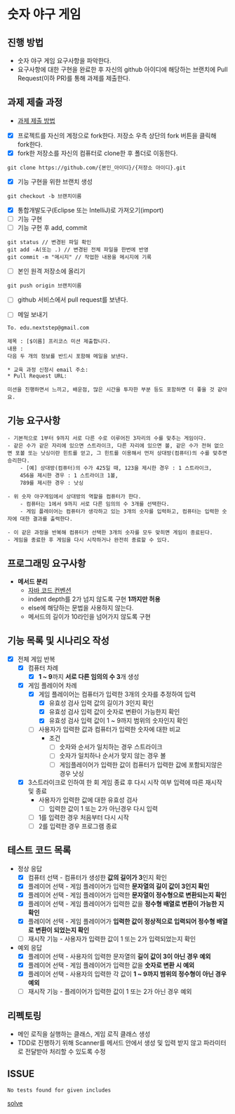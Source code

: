 # 숫자 야구 게임
## 진행 방법
* 숫자 야구 게임 요구사항을 파악한다.
* 요구사항에 대한 구현을 완료한 후 자신의 github 아이디에 해당하는 브랜치에 Pull Request(이하 PR)를 통해 과제를 제출한다.

## 과제 제출 과정
* [과제 제출 방법](https://github.com/next-step/nextstep-docs/tree/master/precourse)

- [x] 프로젝트를 자신의 계정으로 fork한다. 저장소 우측 상단의 fork 버튼을 클릭해 fork한다.
- [x] fork한 저장소를 자신의 컴퓨터로 clone한 후 폴더로 이동한다.
```
git clone https://github.com/{본인_아이디}/{저장소 아이디}.git
```
- [x] 기능 구현을 위한 브랜치 생성
```
git checkout -b 브랜치이름
```
- [x] 통합개발도구(Eclipse 또는 IntelliJ)로 가져오기(import)
- [ ] 기능 구현
- [ ] 기능 구현 후 add, commit
```
git status // 변경된 파일 확인
git add -A(또는 .) // 변경된 전체 파일을 한번에 반영
git commit -m "메시지" // 작업한 내용을 메시지에 기록
```
- [ ] 본인 원격 저장소에 올리기
```
git push origin 브랜치이름
```
- [ ] github 서비스에서 pull request를 보낸다.

- [ ] 메일 보내기
```
To. edu.nextstep@gmail.com

제목 : [$이름] 프리코스 미션 제출합니다.
내용 : 
다음 두 개의 정보를 반드시 포함해 메일을 보낸다.

* 교육 과정 신청시 email 주소: 
* Pull Request URL: 

미션을 진행하면서 느끼고, 배운점, 많은 시간을 투자한 부분 등도 포함하면 더 좋을 것 같아요.
```

## 기능 요구사항
```text
- 기본적으로 1부터 9까지 서로 다른 수로 이루어진 3자리의 수를 맞추는 게임이다.
- 같은 수가 같은 자리에 있으면 스트라이크, 다른 자리에 있으면 볼, 같은 수가 전혀 없으면 포볼 또는 낫싱이란 힌트를 얻고, 그 힌트를 이용해서 먼저 상대방(컴퓨터)의 수를 맞추면 승리한다.
    - [예] 상대방(컴퓨터)의 수가 425일 때, 123을 제시한 경우 : 1 스트라이크, 
    456을 제시한 경우 : 1 스트라이크 1볼, 
    789를 제시한 경우 : 낫싱

- 위 숫자 야구게임에서 상대방의 역할을 컴퓨터가 한다. 
    - 컴퓨터는 1에서 9까지 서로 다른 임의의 수 3개를 선택한다. 
    - 게임 플레이어는 컴퓨터가 생각하고 있는 3개의 숫자를 입력하고, 컴퓨터는 입력한 숫자에 대한 결과를 출력한다.

- 이 같은 과정을 반복해 컴퓨터가 선택한 3개의 숫자를 모두 맞히면 게임이 종료된다. 
- 게임을 종료한 후 게임을 다시 시작하거나 완전히 종료할 수 있다.
```

## 프로그래밍 요구사항
- **메서드 분리**
    - [자바 코드 컨벤션](https://naver.github.io/hackday-conventions-java/)
    - indent depth를 2가 넘지 않도록 구현 **1까지만 허용**
    - else에 해당하는 문법을 사용하지 않는다.
    - 메서드의 길이가 10라인을 넘어가지 않도록 구현

## 기능 목록 및 시나리오 작성
- [x] 전체 게임 반복
    - [x] 컴퓨터 차례 
        - [x] **1 ~ 9**까지 **서로 다른 임의의 수 3**개 생성

    - [x] 게임 플레이어 차례
        - [x] 게임 플레이어는 컴퓨터가 입력한 3개의 숫자를 추정하여 입력
            - [x] 유효성 검사 입력 값의 길이가 3인지 확인
            - [x] 유효성 검사 입력 값이 숫자로 변롼이 가능한지 확인
            - [x] 유효성 검사 입력 값이 1 ~ 9까지 범위의 숫자인지 확인

        - [ ] 사용자가 입력한 값과 컴퓨터가 입력한 숫자에 대한 비교
            - 조건
                - [ ] 숫자와 순서가 일치하는 경우 스트라이크
                - [ ] 숫자가 일치하나 순서가 맞지 않는 경우 볼
                - [ ] 게임플레이어가 입력한 값이 컴퓨터가 입력한 값에 포함되지않은 경우 낫싱

    - [x] 3스트라이크로 인하여 한 회 게임 종료 후 다시 시작 여부 입력에 따른 재시작 및 종료
        - 사용자가 입력한 값에 대한 유효성 검사
            - [ ] 입력한 값이 1 또는 2가 아닌경우 다시 입력
        - [ ] 1를 입력한 경우 처음부터 다시 시작 
        - [ ] 2를 입력한 경우 프로그램 종료

## 테스트 코드 목록
- 정상 응답
    - [x] 컴퓨터 선택 - 컴퓨터가 생성한 **값의 길이가 3**인지 확인
    - [x] 플레이어 선택 - 게임 플레이어가 입력한 **문자열의 길이 값이 3인지 확인**
    - [x] 플레이어 선택 - 게임 플레이어가 입력한 **문자열이 정수형으로 변환되는지 확인**
    - [x] 플레이어 선택 - 게임 플레이어가 입력한 값을 **정수형 배열로 변환이 가능한 지 확인**
    - [x] 플레이어 선택 - 게임 플레이어가 **입력한 값이 정상적으로 입력되어 정수형 배열로 변환이 되었는지 확인**
    - [ ] 재시작 기능 - 사용자가 입력한 값이 1 또는 2가 입력되었는지 확인

- 예외 응답
    - [x] 플레이어 선택 - 사용자의 입력한 문자열의 **길이 값이 3이 아닌 경우 예외**
    - [x] 플레이어 선택 - 게임 플레이어가 입력한 값을 **숫자로 변환 시 예외**
    - [x] 플레이어 선택 - 사용자의 입력한 각 값이 **1 ~ 9까지 범위의 정수형이 아닌 경우 예외**
    - [ ] 재시작 기능 - 플레이어가 입력한 값이 1 또는 2가 아닌 경우 예외

## 리펙토링
- 메인 로직을 실행하는 클래스, 게임 로직 클래스 생성
- TDD로 진행하기 위해 Scanner를 메서드 안에서 생성 및 입력 받지 않고 파라미터로 전달받아 처리할 수 있도록 수정

## ISSUE
```
No tests found for given includes
```
[solve](https://stackoverflow.com/questions/55405441/intelij-2019-1-update-breaks-junit-tests)

